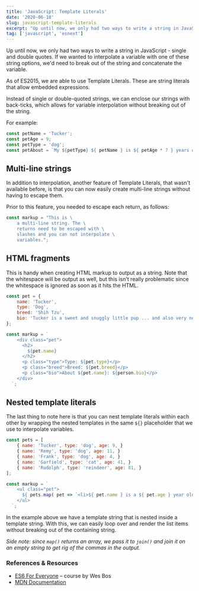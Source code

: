 ```yaml
---
title: 'JavaScript: Template Literals'
date: '2020-06-18'
slug: javascript-template-literals
excerpt: "Up until now, we only had two ways to write a string in JavaScript - single and double quotes. If we wanted to interpolate a variable with one of these string options, we'd need to break out of the string and concatenate the variable."
tag: ['javascript', 'esnext']
---
```


Up until now, we only had two ways to write a string in JavaScript - single and double quotes. If we wanted to interpolate a variable with one of these string options, we'd need to break out of the string and concatenate the variable.

As of ES2015, we are able to use Template Literals. These are string literals that allow embedded expressions.

Instead of single or double-quoted strings, we can enclose our strings with back-ticks, which allows for variable interpolation without breaking out of the string.

For example:

```js
const petName = 'Tucker';
const petAge = 9;
const petType = 'dog';
const petAbout = `My ${petType} ${ petName } is ${ petAge * 7 } years old, in dog years.`;
```

## Multi-line strings

In addition to interpolation, another feature of Template Literals, that wasn't available before, is that you can now easily create multi-line strings without having to escape them.

Prior to this feature, you needed to escape each return, as follows:

```js
const markup = "This is \
    a multi-line string. The \
    returns need to be escaped with \
    slashes and you can not interpolate \
    variables.";
```

## HTML fragments

This is handy when creating HTML markup to output as a string. Note that the whitespace will be output as well, but this isn't really problematic since the whitespace is ignored as soon as it hits the HTML.

```js
const pet = {
    name: 'Tucker',
    type: 'Dog',
    breed: 'Shih Tzu',
    bio: 'Tucker is a sweet and snuggly little pup ... and also very needy.',
};

const markup = `
    <div class="pet">
      <h2>
        ${pet.name}
      </h2>
      <p class="type">Type: ${pet.type}</p>
      <p class="breed">Breed: ${pet.breed}</p>
      <p class="bio">About ${pet.name}: ${person.bio}</p>
    </div>
  `;
```

## Nested template literals

The last thing to note here is that you can nest template literals within each other by wrapping the nested templates in the same `${}` placeholder that we use to interpolate variables.

```js
const pets = [
    { name: 'Tucker', type: 'dog', age: 9, }
    { name: 'Remy', type: 'dog', age: 11, }
    { name: 'Frank', type: 'dog', age: 4, }
    { name: 'Garfield', type: 'cat', age: 41, }
    { name: 'Rudolph', type: 'reindeer', age: 81, }
];

const markup = `
    <ul class="pet">
      ${ pets.map( pet => `<li>${ pet.name } is a ${ pet.age } year old ${ pet.type }</li>` ).join( '' ) }
    </ul>
  `;
```

In the example above we have a template string that is nested inside a template string. With this, we can easily loop over and render the list items without breaking out of the containing string.

 _Side note: since `map()` returns an array, we pass it to `join()` and join it on an empty string to get rig of the commas in the output._

### References & Resources

- [ES6 For Everyone](https://es6.io/) – course by Wes Bos
- [MDN Documentation](https://developer.mozilla.org/en-US/docs/Web/JavaScript/Reference/Template_literals)
